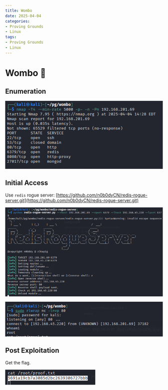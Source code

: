 ```yaml
---
title: Wombo
date: 2025-04-04
categories:
- Proving Grounds
- Linux
tags:
- Proving Grounds
- Linux
---
```


# Wombo 🔹
<!-- more -->

## Enumeration

![](../assets/Pasted%20image%2020250404203130.png)

## Initial Access

Use `redis` rogue server: [https://github.com/n0b0dyCN/redis-rogue-server.git](https://github.com/n0b0dyCN/redis-rogue-server.git)

![](../assets/Pasted%20image%2020250404234747.png)

![](../assets/Pasted%20image%2020250404234755.png)

## Post Exploitation

Get the flag.

![](../assets/Pasted%20image%2020250404234811.png)
